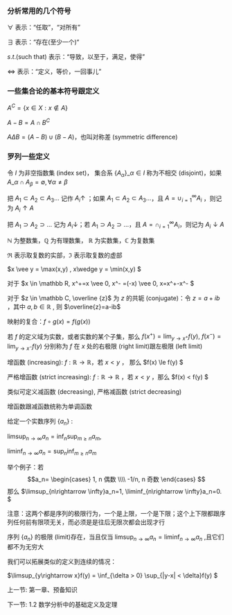 ### 分析常用的几个符号

$\forall$ 表示：“任取”，“对所有”

$\exists$ 表示：“存在(至少一个)“

$s.t. (\text{such that})$ 表示：“导致，以至于，满足，使得”

$\iff$ 表示：“定义，等价，一回事儿”


### 一些集合论的基本符号跟定义

$A^C=\{x \in X: x\notin A\}$

$A-B=A \cap B^C$

$A\Delta B=(A-B) \cup (B-A)$，也叫对称差 (symmetric difference)

### 罗列一些定义

令 $I$ 为非空指数集 (index set)， 集合系 $\{A_{\alpha}\}\_{\alpha \in I}$ 称为不相交 (disjoint)，如果 $A\_{\alpha} \cap A_{\beta} = \emptyset, \forall \alpha \ne \beta$ 

把 $A_1 \subset A_2 \subset A_3 \ldots$  记作 $A_i \uparrow$ ；如果 $A_1 \subset A_2 \subset A_3 \ldots$，且 $A=\cup_{i=1}^\infty A_i$ ，则记为 $A_i \uparrow A$

把 $A_1 \supset A_2 \supset \ldots$ 记为 $A_i \downarrow$；若 $A_1 \supset A_2 \supset \ldots$，且 $A = \cap_{i=1}^\infty A_i$，则记为 $A_i \downarrow A$ 

$\mathbb N$ 为整数集，$\mathbb Q$ 为有理数集， $\mathbb R$ 为实数集，$\mathbb C$ 为复数集

$\Re$ 表示取复数的实部，$\Im$ 表示取复数的虚部

$x \vee y = \max(x,y) , x\wedge y = \min(x,y) $

对于 $x \in \mathbb R, x^+=x \vee 0, x^- =(-x) \vee 0, x=x^+-x^- $

对于 $z \in \mathbb C, \overline {z}$ 为 $z$ 的共轭 (conjugate)：令 $z=a+ib$ ，其中 $a,b \in \mathbb R$ , 则 $\overline{z}=a-ib$

映射的复合：$f \circ g(x) = f(g(x))$ 

若 $f$ 的定义域为实数，或者实数的某个子集，那么 $f(x^+)=\lim_{y \rightarrow x^+} f(y),~ f(x^-)=\lim_{y\rightarrow x^-}f(y)$ 分别称为 $f$ 在 $x$ 处的右极限 (right limit)跟左极限 (left limit)

增函数 (increasing): $f: \mathbb R \rightarrow \mathbb R$，若 $x <y$ ， 那么 $f(x) \le f(y) $

严格增函数 (strict increasing): $f: \mathbb R \rightarrow \mathbb R$ ，若 $x < y$ ，那么 $f(x) < f(y) $

类似可定义减函数 (decreasing), 严格减函数 (strict decreasing)

增函数跟减函数统称为单调函数

给定一个实数序列 $\{a_n\}$ :

 $\limsup_{n\rightarrow \infty} a_n=\inf_n \sup _{m\ge n} a_m$,
 
 $\liminf_{n\rightarrow \infty} a_n=\sup_n \inf _{m\ge n} a_m$
 
举个例子：若
$$a_n= \begin{cases} 1,  n 偶数 \\\\ -1/n, n 奇数 \end{cases} $$
那么 $\limsup_{n\rightarrow \infty}a_n=1, \liminf_{n\rightarrow \infty}a_n=0. $ 

注意：这两个都是序列的极限行为，一个是上限，一个是下限；这个上下限都跟序列任何前有限项无关，而必须是是往后无限次都会出现才行

序列 $\{a_n\}$ 的极限 (limit)存在，当且仅当 $\limsup_{n\rightarrow \infty}a_n=\liminf_{n\rightarrow \infty}a_n$ ,且它们都不为无穷大

我们可以拓展类似的定义到连续的情况：

$\limsup_{y\rightarrow x}f(y) = \inf_{\delta > 0} \sup_{|y-x| < \delta}f(y) $

上一节: 第一章、预备知识

下一节: 1.2 数学分析中的基础定义及定理


